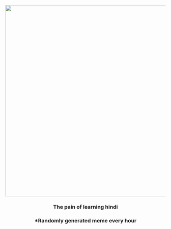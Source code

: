 <p align="center">
        <img src="https://i.redd.it/iv55ltjnmxz91.jpg" width="600" height="600">
        </p>
        <h3 align="center">The pain of learning hindi</h3>
        <h3 align="center">*Randomly generated meme every hour</h3>
    